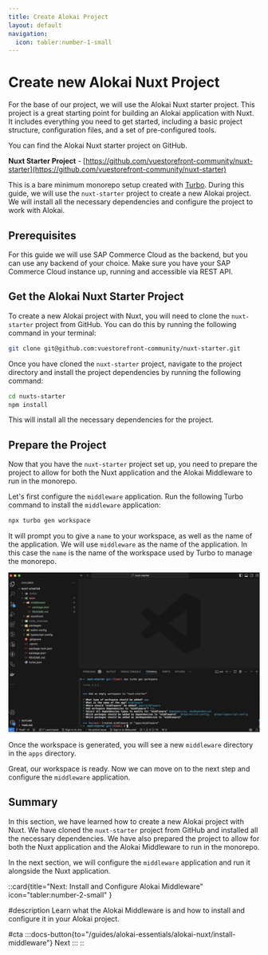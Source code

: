 ```yaml
---
title: Create Alokai Project
layout: default
navigation:
  icon: tabler:number-1-small
---
```


# Create new Alokai Nuxt Project

For the base of our project, we will use the Alokai Nuxt starter project. This project is a great starting point for building an Alokai application with Nuxt. It includes everything you need to get started, including a basic project structure, configuration files, and a set of pre-configured tools.

You can find the Alokai Nuxt starter project on GitHub.

**Nuxt Starter Project** - [https://github.com/vuestorefront-community/nuxt-starter](https://github.com/vuestorefront-community/nuxt-starter)

This is a bare minimum monorepo setup created with [Turbo](https://turbo.build/repo). During this guide, we will use the `nuxt-starter` project to create a new Alokai project. We will install all the necessary dependencies and configure the project to work with Alokai.

## Prerequisites

For this guide we will use SAP Commerce Cloud as the backend, but you can use any backend of your choice. Make sure you have your SAP Commerce Cloud instance up, running and accessible via REST API. 

## Get the Alokai Nuxt Starter Project

To create a new Alokai project with Nuxt, you will need to clone the `nuxt-starter` project from GitHub. You can do this by running the following command in your terminal:

```bash
git clone git@github.com:vuestorefront-community/nuxt-starter.git
```

Once you have cloned the `nuxt-starter` project, navigate to the project directory and install the project dependencies by running the following command:

```bash
cd nuxts-starter
npm install
```

This will install all the necessary dependencies for the project.

## Prepare the Project

Now that you have the `nuxt-starter` project set up, you need to prepare the project to allow for both the Nuxt application and the Alokai Middleware to run in the monorepo.

Let's first configure the `middleware` application. Run the following Turbo command to install the `middleware` application:

```bash
npx turbo gen workspace
```

It will prompt you to give a `name` to your workspace, as well as the name of the application. We will use `middleware` as the name of the application. In this case the `name` is the name of the workspace used by Turbo to manage the monorepo.

![Generating new workspace](./images/nuxt-starter-2.webp)

Once the workspace is generated, you will see a new `middleware` directory in the `apps` directory.

Great, our workspace is ready. Now we can move on to the next step and configure the `middleware` application.

## Summary

In this section, we have learned how to create a new Alokai project with Nuxt. We have cloned the `nuxt-starter` project from GitHub and installed all the necessary dependencies. We have also prepared the project to allow for both the Nuxt application and the Alokai Middleware to run in the monorepo.

In the next section, we will configure the `middleware` application and run it alongside the Nuxt application.

::card{title="Next: Install and Configure Alokai Middleware" icon="tabler:number-2-small" }

#description
Learn what the Alokai Middleware is and how to install and configure it in your Alokai project.

#cta
:::docs-button{to="/guides/alokai-essentials/alokai-nuxt/install-middleware"}
Next
:::
::